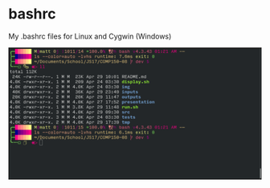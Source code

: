 # bashrc
My .bashrc files for Linux and Cygwin (Windows)

![Example gnome-terminal instance on i3](/img/example.png?raw=true)
